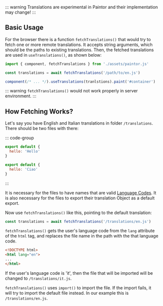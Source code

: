 ::: warning
Translations are experimental in Paintor and their implementation may change!
:::

## Basic Usage

For the browser there is a function `fetchTranslations()` that would try to fetch one or more remote
translations. It accepts string arguments, which should be the paths to existing translations. Then,
the fetched translations are used in `useTranslations()`, as shown below:

```js
import { component, fetchTranslations } from './assets/paintor.js'

const translations = await fetchTranslations('/path/to/en.js')

component(/* ... */).useTranslations(tranlstions).paint('#container')
```

::: warning
`fetchTranslations()` would not work properly in server environment.
:::

## How Fetching Works?

Let's say you have English and Italian translations in folder `/translations`. There should be two
files with there:

::: code-group
```js [/translations/en.js]
export default {
  hello: 'Hello'
}
```
```js [/translations/it.js]
export default {
  hello: 'Ciao'
}
```
:::

It is necessary for the files to have names that are valid [Language Codes](https://www.w3schools.com/tags/ref_language_codes.asp).
It is also necessary for the files to export their translation Object as a default export.

Now use `fetchTranslations()` like this, pointing to the default translation:

```js
const translations = await fetchTranslations('/translations/en.js')
```

`fetchTranslations()` gets the user's language code from the `lang` attribute of the `html` tag,
and replaces the file name in the path with the that language code.

```html
<!DOCTYPE html>
<html lang="en">
...
</html>
```

If the user's language code is 'it', then the file that will be imported will be changed to
`/translations/it.js`.

`fetchTranslations()` uses `import()` to import the file. If the import fails, it will try to import
the default file instead. In our example this is `/translations/en.js`.
